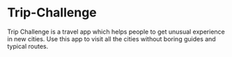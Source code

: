 # Trip-Challenge
Trip Challenge is a travel app which helps people to get unusual experience in new cities. Use this app to visit all the cities without boring guides and typical routes.
